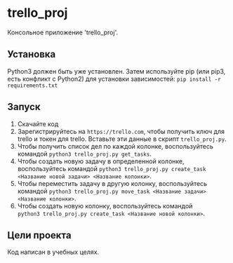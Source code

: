 # trello_proj

Консольное приложение 'trello_proj'.

## Установка

Python3 должен быть уже установлен. Затем используйте pip (или pip3, есть конфликт с Python2) для установки зависимостей: 
`pip install -r requirements.txt`


## Запуск

1. Скачайте код
2. Зарегистрируйтесь на `https://trello.com`, чтобы получить ключ для trello и токен для trello. Вставьте эти данные в скрипт `trello_proj.py`.     
3. Чтобы получить список дел по каждой колонке, воспользуйтесь командой   `python3 trello_proj.py get_tasks`.
4. Чтобы создать новую задачу в определенной колонке, воспользуйтесь командой    `python3 trello_proj.py create_task <Название новой задачи> <Название колонки>`.
5. Чтобы переместить задачу в другую колонку, воспользуйтесь командой    `python3 trello_proj.py move_task <Название задачи> <Название колонки>`.
6. Чтобы создать новую колонку, воспользуйтесь командой        
`python3 trello_proj.py create_task <Название новой колонки>`.


## Цели проекта

Код написан в учебных целях.
